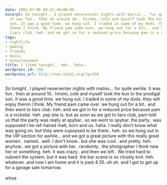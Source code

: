 ```yaml
---
date: 2002-07-06 09:21:48+00:00
excerpt: So tonight.. I played neverwinter nights with matiss... for quite awhile.
  it was fun.. then at around 10.. hiromi, cole and myself took the bus to the prodigal
  son. It was a good time. we hung out. I traded in some of my dvds. they will enjoy
  thenm I think. My friend pam came over. we hung out for a bit.. and then went to
  liars club. heh. and we got in for a reduced price because pam is a rocksta...
tags:
- nightlife
- gaming
- friends
- music
- entertainment
title: i liked tonight.. heh.. haha..
wordpress_id: 310
wordpress_url: http://new.nata2.org/?p=310
---
```


So tonight.. I played neverwinter nights with matiss... for quite awhile. it was fun.. then at around 10.. hiromi, cole and myself took the bus to the prodigal son. It was a good time. we hung out. I traded in some of my dvds. they will enjoy thenm I think. My friend pam came over. we hung out for a bit.. and then went to liars club. heh. and we got in for a reduced price because pam is a rockstar. heh. yep she is. but as soon as we got to liars club, pam told us that the party was really at spybar.. so we went to spybar. the party.. was supposed t be ref-haired matt, korn and us. haha. I really don't know what was going on. but they were supopsed to be there.. heh. so we hung out in the VIP section for awhile... and we got a great picture with this really great women.. named.. well. I don't know.. but she was cool.. and pretty. heh. anyhow.. we got a picture with her. .randomly.. the photgrapher I think new her or something. heh. it was crazy.. and then we left.. We tried hard to subvert the system. but it was hard. the bar scene is so closely knit. heh. whatever. 
and now I am home and it is past 4:35. uh oh. and I got to get up for a garage sale tomarrow. <br/><br/>
whoa